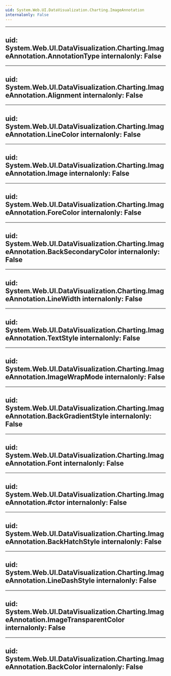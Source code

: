 ```yaml
---
uid: System.Web.UI.DataVisualization.Charting.ImageAnnotation
internalonly: False
---
```


---
uid: System.Web.UI.DataVisualization.Charting.ImageAnnotation.AnnotationType
internalonly: False
---

---
uid: System.Web.UI.DataVisualization.Charting.ImageAnnotation.Alignment
internalonly: False
---

---
uid: System.Web.UI.DataVisualization.Charting.ImageAnnotation.LineColor
internalonly: False
---

---
uid: System.Web.UI.DataVisualization.Charting.ImageAnnotation.Image
internalonly: False
---

---
uid: System.Web.UI.DataVisualization.Charting.ImageAnnotation.ForeColor
internalonly: False
---

---
uid: System.Web.UI.DataVisualization.Charting.ImageAnnotation.BackSecondaryColor
internalonly: False
---

---
uid: System.Web.UI.DataVisualization.Charting.ImageAnnotation.LineWidth
internalonly: False
---

---
uid: System.Web.UI.DataVisualization.Charting.ImageAnnotation.TextStyle
internalonly: False
---

---
uid: System.Web.UI.DataVisualization.Charting.ImageAnnotation.ImageWrapMode
internalonly: False
---

---
uid: System.Web.UI.DataVisualization.Charting.ImageAnnotation.BackGradientStyle
internalonly: False
---

---
uid: System.Web.UI.DataVisualization.Charting.ImageAnnotation.Font
internalonly: False
---

---
uid: System.Web.UI.DataVisualization.Charting.ImageAnnotation.#ctor
internalonly: False
---

---
uid: System.Web.UI.DataVisualization.Charting.ImageAnnotation.BackHatchStyle
internalonly: False
---

---
uid: System.Web.UI.DataVisualization.Charting.ImageAnnotation.LineDashStyle
internalonly: False
---

---
uid: System.Web.UI.DataVisualization.Charting.ImageAnnotation.ImageTransparentColor
internalonly: False
---

---
uid: System.Web.UI.DataVisualization.Charting.ImageAnnotation.BackColor
internalonly: False
---
